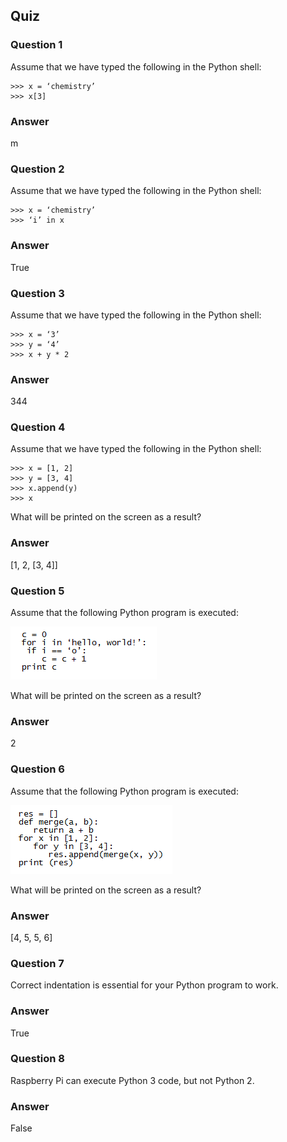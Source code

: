 ## Quiz

### Question 1

Assume that we have typed the following in the Python shell:

```
>>> x = ‘chemistry’
>>> x[3]
```

### Answer

m

### Question 2

Assume that we have typed the following in the Python shell:

```
>>> x = ‘chemistry’
>>> ‘i’ in x
```

### Answer

True

### Question 3

Assume that we have typed the following in the Python shell:

```
>>> x = ‘3’
>>> y = ‘4’
>>> x + y * 2
```

### Answer

344

### Question 4

Assume that we have typed the following in the Python shell:

```
>>> x = [1, 2]
>>> y = [3, 4]
>>> x.append(y)
>>> x
```

What will be printed on the screen as a result?

### Answer

[1, 2, [3, 4]]

### Question 5

Assume that the following Python program is executed:

![Que-5](./pic1.png)

What will be printed on the screen as a result?

### Answer

2

### Question 6

Assume that the following Python program is executed:

![Que-6](pic2.png)

What will be printed on the screen as a result?

### Answer

[4, 5, 5, 6]

### Question 7

Correct indentation is essential for your Python program to work.

### Answer

True

### Question 8

Raspberry Pi can execute Python 3 code, but not Python 2.

### Answer

False
